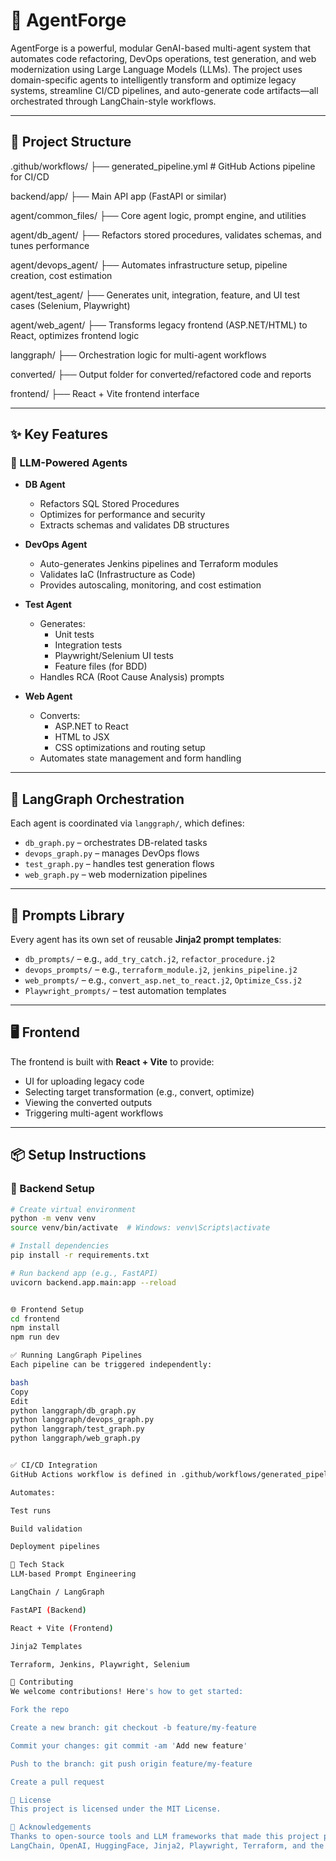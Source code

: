 # 🚀 AgentForge

AgentForge is a powerful, modular GenAI-based multi-agent system that automates code refactoring, DevOps operations, test generation, and web modernization using Large Language Models (LLMs). The project uses domain-specific agents to intelligently transform and optimize legacy systems, streamline CI/CD pipelines, and auto-generate code artifacts—all orchestrated through LangChain-style workflows.

---

## 📁 Project Structure

.github/workflows/
├── generated_pipeline.yml # GitHub Actions pipeline for CI/CD

backend/app/
├── Main API app (FastAPI or similar)

agent/common_files/
├── Core agent logic, prompt engine, and utilities

agent/db_agent/
├── Refactors stored procedures, validates schemas, and tunes performance

agent/devops_agent/
├── Automates infrastructure setup, pipeline creation, cost estimation

agent/test_agent/
├── Generates unit, integration, feature, and UI test cases (Selenium, Playwright)

agent/web_agent/
├── Transforms legacy frontend (ASP.NET/HTML) to React, optimizes frontend logic

langgraph/
├── Orchestration logic for multi-agent workflows

converted/
├── Output folder for converted/refactored code and reports

frontend/
├── React + Vite frontend interface




---

## ✨ Key Features

### 🧠 LLM-Powered Agents

- **DB Agent**
  - Refactors SQL Stored Procedures
  - Optimizes for performance and security
  - Extracts schemas and validates DB structures

- **DevOps Agent**
  - Auto-generates Jenkins pipelines and Terraform modules
  - Validates IaC (Infrastructure as Code)
  - Provides autoscaling, monitoring, and cost estimation

- **Test Agent**
  - Generates:
    - Unit tests
    - Integration tests
    - Playwright/Selenium UI tests
    - Feature files (for BDD)
  - Handles RCA (Root Cause Analysis) prompts

- **Web Agent**
  - Converts:
    - ASP.NET to React
    - HTML to JSX
    - CSS optimizations and routing setup
  - Automates state management and form handling

---

## 🔄 LangGraph Orchestration

Each agent is coordinated via `langgraph/`, which defines:
- `db_graph.py` – orchestrates DB-related tasks
- `devops_graph.py` – manages DevOps flows
- `test_graph.py` – handles test generation flows
- `web_graph.py` – web modernization pipelines

---

## 🧪 Prompts Library

Every agent has its own set of reusable **Jinja2 prompt templates**:
- `db_prompts/` – e.g., `add_try_catch.j2`, `refactor_procedure.j2`
- `devops_prompts/` – e.g., `terraform_module.j2`, `jenkins_pipeline.j2`
- `web_prompts/` – e.g., `convert_asp.net_to_react.j2`, `Optimize_Css.j2`
- `Playwright_prompts/` – test automation templates

---

## 🖥️ Frontend

The frontend is built with **React + Vite** to provide:
- UI for uploading legacy code
- Selecting target transformation (e.g., convert, optimize)
- Viewing the converted outputs
- Triggering multi-agent workflows

---

## 📦 Setup Instructions

### 🔧 Backend Setup

```bash
# Create virtual environment
python -m venv venv
source venv/bin/activate  # Windows: venv\Scripts\activate

# Install dependencies
pip install -r requirements.txt

# Run backend app (e.g., FastAPI)
uvicorn backend.app.main:app --reload


🌐 Frontend Setup
cd frontend
npm install
npm run dev

✅ Running LangGraph Pipelines
Each pipeline can be triggered independently:

bash
Copy
Edit
python langgraph/db_graph.py
python langgraph/devops_graph.py
python langgraph/test_graph.py
python langgraph/web_graph.py


✅ CI/CD Integration
GitHub Actions workflow is defined in .github/workflows/generated_pipeline.yml

Automates:

Test runs

Build validation

Deployment pipelines

🧠 Tech Stack
LLM-based Prompt Engineering

LangChain / LangGraph

FastAPI (Backend)

React + Vite (Frontend)

Jinja2 Templates

Terraform, Jenkins, Playwright, Selenium

🤝 Contributing
We welcome contributions! Here's how to get started:

Fork the repo

Create a new branch: git checkout -b feature/my-feature

Commit your changes: git commit -am 'Add new feature'

Push to the branch: git push origin feature/my-feature

Create a pull request

📄 License
This project is licensed under the MIT License.

🙌 Acknowledgements
Thanks to open-source tools and LLM frameworks that made this project possible:
LangChain, OpenAI, HuggingFace, Jinja2, Playwright, Terraform, and the OSS community.
 

